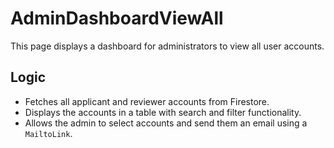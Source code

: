 # AdminDashboardViewAll

This page displays a dashboard for administrators to view all user accounts.

## Logic

- Fetches all applicant and reviewer accounts from Firestore.
- Displays the accounts in a table with search and filter functionality.
- Allows the admin to select accounts and send them an email using a `MailtoLink`.
